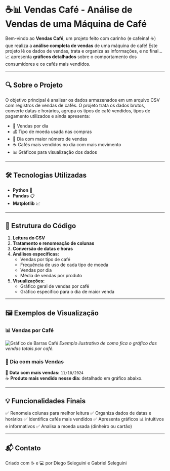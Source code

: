 # ☕📊 Vendas Café - Análise de Vendas de uma Máquina de Café

Bem-vindo ao **Vendas Café**, um projeto feito com carinho (e cafeína! ☕) que realiza a **análise completa de vendas** de uma máquina de café! Este projeto lê os dados de vendas, trata e organiza as informações, e no final... 📈 apresenta **gráficos detalhados** sobre o comportamento dos consumidores e os cafés mais vendidos.

---

## 🔍 Sobre o Projeto

O objetivo principal é analisar os dados armazenados em um arquivo CSV com registros de vendas de cafés. O projeto trata os dados brutos, converte datas e horários, agrupa os tipos de café vendidos, tipos de pagamento utilizados e ainda apresenta:

- 📆 Vendas por dia
- 💰 Tipo de moeda usada nas compras
- 🥇 Dia com maior número de vendas
- ☕ Cafés mais vendidos no dia com mais movimento
- 📊 Gráficos para visualização dos dados

---

## 🛠️ Tecnologias Utilizadas

- **Python** 🐍
- **Pandas** 📋
- **Matplotlib** 📈

---

## 📂 Estrutura do Código

1. **Leitura do CSV**
2. **Tratamento e renomeação de colunas**
3. **Conversão de datas e horas**
4. **Análises específicas:**
   - Vendas por tipo de café
   - Frequência de uso de cada tipo de moeda
   - Vendas por dia
   - Média de vendas por produto
5. **Visualizações:**
   - Gráfico geral de vendas por café
   - Gráfico específico para o dia de maior venda

---

## 🖼️ Exemplos de Visualização

### 📊 Vendas por Café
![Gráfico de Barras Café]([https://user-images.githubusercontent.com/placeholder/barra-cafes.png](https://ibb.co/zhVsYKHg))  
*Exemplo ilustrativo de como fica o gráfico das vendas totais por café.*

### 📅 Dia com mais Vendas
📍 **Data com mais vendas:** `11/10/2024`  
☕ **Produto mais vendido nesse dia:** detalhado em gráfico abaixo.

---

## 💡 Funcionalidades Finais
✅ Renomeia colunas para melhor leitura
✅ Organiza dados de datas e horários
✅ Identifica cafés mais vendidos
✅ Apresenta gráficos 📊 intuitivos e informativos
✅ Analisa a moeda usada (dinheiro ou cartão)

---

## 📬 Contato
Criado com ☕ e 💻 por Diego Seleguini e Gabriel Seleguini
